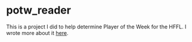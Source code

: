 # potw_reader
This is a project I did to help determine Player of the Week for the HFFL. I wrote more about it [here](https://mike-diaz006.medium.com/what-i-learned-on-a-side-project-this-week-python-csv-parsing-a8a91a0d8320).

